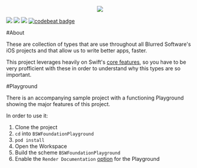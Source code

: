  

<p align="center">
  <img src="https://github.com/BlurredSoftware/BSWFoundation/raw/master/BSWFoundationLogo.png">
</p>

![](https://travis-ci.org/BlurredSoftware/BSWFoundation.svg?branch=master) ![](http://img.shields.io/cocoapods/v/BSWFoundation.svg?style=flat)
![](https://img.shields.io/cocoapods/p/BSWFoundation.svg?style=flat)
[![codebeat badge](https://codebeat.co/badges/31f28ef0-7271-46ef-8ec0-ec7a2011b5f0)](https://codebeat.co/projects/github-com-blurredsoftware-bswfoundation)

#About

 These are collection of types that are use throughout all Blurred Software's iOS projects and that allow us to write better apps, faster.
 
 This project leverages heavily on Swift's [core features](https://swift.org/about/), so you have to be very profficient with these in order to understand why this types are so important.
 
#Playground

There is an accompanying sample project with a functioning Playground showing the major features of this project. 

In order to use it: 

1. Clone the project
2. `cd` into `BSWFoundationPlayground`
3. `pod install`
4. Open the Workspace
5. Build the scheme `BSWFoundationPlayground`
6. Enable the `Render Documentation` [option](https://camo.githubusercontent.com/9a1c0182ade7e293fa2c2221a15c430309eea4bf/687474703a2f2f692e696d6775722e636f6d2f697337633979532e706e67) for the Playground

